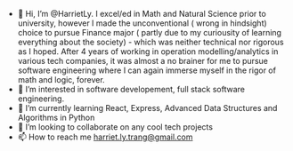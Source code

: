 - 👋 Hi, I’m @HarrietLy. I excel/ed in Math and Natural Science prior to university, however I made the unconventional ( wrong in hindsight) choice to pursue Finance major ( partly due to my curiousity of learning everything about the society) - which was neither technical nor rigorous as I hoped. After 4 years of working in operation modelling/analytics in various tech companies, it was almost a no brainer for me to pursue software engineering where I can again immerse myself in the rigor of math and logic, forever.
- 👀 I’m interested in software developement, full stack software engineering.
- 🌱 I’m currently learning React, Express, Advanced Data Structures and Algorithms in Python
- 💞️ I’m looking to collaborate on any cool tech projects
- 📫 How to reach me harriet.ly.trang@gmail.com

<!---
HarrietLy/HarrietLy is a ✨ special ✨ repository because its `README.md` (this file) appears on your GitHub profile.
You can click the Preview link to take a look at your changes.
--->
